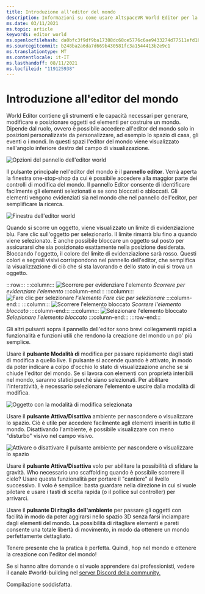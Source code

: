 ```yaml
---
title: Introduzione all'editor del mondo
description: Informazioni su come usare AltspaceVR World Editor per la generazione, la modifica e il posizionamento di oggetti nei mondi.
ms.date: 03/11/2021
ms.topic: article
keywords: editor world
ms.openlocfilehash: da0bfc3f9df9ba17388dc68ce5776c6ae9433274d77511efd18b70cfc7eeffc6
ms.sourcegitcommit: b248ba2a6da7d669b430581fc3a1544413b2e9c1
ms.translationtype: MT
ms.contentlocale: it-IT
ms.lasthandoff: 08/11/2021
ms.locfileid: "119125938"
---
```

# <a name="getting-started-with-the-world-editor"></a>Introduzione all'editor del mondo

World Editor contiene gli strumenti e le capacità necessari per generare, modificare e posizionare oggetti ed elementi per costruire un mondo. Dipende dal ruolo, ovvero è possibile accedere all'editor del mondo solo in posizioni personalizzate da personalizzare, ad esempio lo spazio di casa, gli eventi o i mondi. In questi spazi l'editor del mondo viene visualizzato nell'angolo inferiore destro del campo di visualizzazione.

![Opzioni del pannello dell'editor world](images/world-editor-img-01.png)

Il pulsante principale nell'editor del mondo è il **pannello editor**. Verrà aperta la finestra one-stop-shop da cui è possibile accedere alla maggior parte dei controlli di modifica del mondo. Il pannello Editor consente di identificare facilmente gli elementi selezionati e se sono bloccati o sbloccati. Gli elementi vengono evidenziati sia nel mondo che nel pannello dell'editor, per semplificare la ricerca. 

![Finestra dell'editor world](images/world-editor-img-02.png)

Quando si scorre un oggetto, viene visualizzato un limite di evidenziazione blu. Fare clic sull'oggetto per selezionarlo. Il limite rimarrà blu fino a quando viene selezionato. È anche possibile bloccare un oggetto sul posto per assicurarsi che sia posizionato esattamente nella posizione desiderata. Bloccando l'oggetto, il colore del limite di evidenziazione sarà rosso. Questi colori e segnali visivi corrispondono nel pannello dell'editor, che semplifica la visualizzazione di ciò che si sta lavorando e dello stato in cui si trova un oggetto.

:::row:::
    :::column:::
       ![Scorrere per evidenziare l'elemento ](images/world-editor-img-03.png) *Scorrere per evidenziare l'elemento*
    :::column-end:::
    :::column:::
       ![Fare clic per selezionare ](images/world-editor-img-04.png) *l'elemento Fare clic per selezionare*
    :::column-end:::
    :::column:::
       ![Scorrere l'elemento bloccato ](images/world-editor-img-05.png) *Scorrere l'elemento bloccato*
    :::column-end:::
    :::column:::
       ![Selezionare l'elemento bloccato ](images/world-editor-img-06.png)
     *Selezionare l'elemento bloccato*
    :::column-end:::
:::row-end:::

Gli altri pulsanti sopra il pannello dell'editor sono brevi collegamenti rapidi a funzionalità e funzioni utili che rendono la creazione del mondo un po' più semplice. 

Usare il **pulsante Modalità di** modifica per passare rapidamente dagli stati di modifica a quello live. Il pulsante si accende quando è attivato, in modo da poter indicare a colpo d'occhio lo stato di visualizzazione anche se si chiude l'editor del mondo. Se si lavora con elementi con proprietà interibili nel mondo, saranno statici purché siano selezionati. Per abilitare l'interattività, è necessario selezionare l'elemento e uscire dalla modalità di modifica.

![Oggetto con la modalità di modifica selezionata](images/world-editor-img-07.png)

Usare il **pulsante Attiva/Disattiva** ambiente per nascondere o visualizzare lo spazio. Ciò è utile per accedere facilmente agli elementi inseriti in tutto il mondo. Disattivando l'ambiente, è possibile visualizzare con meno "disturbo" visivo nel campo visivo.

![Attivare o disattivare il pulsante ambiente per nascondere o visualizzare lo spazio](images/world-editor-img-08.png)

Usare il **pulsante Attiva/Disattiva** volo per abilitare la possibilità di sfidare la gravità. Who necessario uno scaffolding quando è possibile scorrere il cielo? Usare questa funzionalità per portare il "cantiere" al livello successivo. Il volo è semplice: basta guardare nella direzione in cui si vuole pilotare e usare i tasti di scelta rapida (o il pollice sul controller) per arrivarci. 

Usare il **pulsante Di ritaglio dell'ambiente** per passare gli oggetti con facilità in modo da poter aggirarsi nello spazio 3D senza farsi inciampare dagli elementi del mondo. La possibilità di ritagliare elementi e pareti consente una totale libertà di movimento, in modo da ottenere un mondo perfettamente dettagliato.  

Tenere presente che la pratica è perfetta. Quindi, hop nel mondo e ottenere la creazione con l'editor del mondo! 

Se si hanno altre domande o si vuole apprendere dai professionisti, vedere il canale #world-building nel [server Discord della community.](https://discord.com/invite/altspacevr) 

Compilazione soddisfatta.